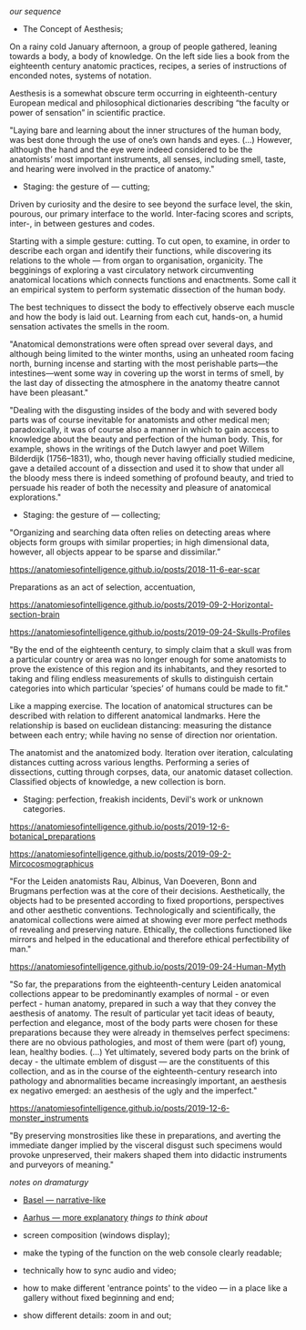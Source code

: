 

_our sequence_

* The Concept of Aesthesis;

On a rainy cold January afternoon, a group of people gathered, leaning towards a body, a body of knowledge. On the left side lies a book from the eighteenth century anatomic practices, recipes, a series of instructions of enconded notes, systems of notation. 

Aesthesis is a somewhat obscure term occurring in eighteenth-century European medical and philosophical dictionaries describing “the faculty or power of sensation” in scientific practice. 

"Laying bare and learning about the inner structures of the human body, was best done through the use of one’s own hands and eyes. (...) However, although the hand and the eye were indeed considered to be the anatomists’ most important instruments, all senses, including smell, taste, and hearing were involved in the practice of anatomy."


* Staging: the gesture of — cutting;

Driven by curiosity and the desire to see beyond the surface level, the skin, pourous, our primary interface to the world. Inter-facing scores and scripts, inter-, in between gestures and codes. 

Starting with a simple gesture: cutting. To cut open, to examine, in order to describe each organ and identify their functions, while discovering its relations to the whole — from organ to organisation, organicity. The begginings of exploring a vast circulatory network circumventing anatomical locations which connects functions and enactments. Some call it an empirical system to perform systematic dissection of the human body.

The best techniques to dissect the body to effectively observe each muscle and how the body is laid out. Learning from each cut, hands-on, a humid sensation activates the smells in the room.

"Anatomical demonstrations were often spread over several days, and although being limited to the winter months, using an unheated room facing north, burning incense and starting with the most perishable parts—the intestines—went some way in covering up the worst in terms of smell, by the last day of dissecting the atmosphere in the anatomy theatre cannot have been
pleasant."

"Dealing with the disgusting insides of the body and with severed body parts was of course inevitable for anatomists
and other medical men; paradoxically, it was of course also a manner in which to gain access to knowledge about the beauty and perfection of the human body. This, for example, shows in the writings of the Dutch lawyer and poet Willem Bilderdijk (1756–1831), who, though never having officially studied medicine, gave a detailed account of a dissection and used it to show that under all the bloody mess there is indeed something of profound beauty, and tried to persuade his reader of both the necessity and pleasure of anatomical explorations."

* Staging: the gesture of — collecting;

"Organizing and searching data often relies on detecting areas where objects form groups with similar properties; in high dimensional data, however, all objects appear to be sparse and dissimilar.”

https://anatomiesofintelligence.github.io/posts/2018-11-6-ear-scar

Preparations as an act of selection, accentuation, 

https://anatomiesofintelligence.github.io/posts/2019-09-2-Horizontal-section-brain

https://anatomiesofintelligence.github.io/posts/2019-09-24-Skulls-Profiles

"By the end of the eighteenth century, to simply claim that a skull was from a particular country or area was no longer enough for some anatomists to prove the existence of this region and its inhabitants, and they resorted to taking and filing endless measurements of skulls to distinguish certain categories into which particular ‘species’ of humans could be made to fit." 

Like a mapping exercise. The location of anatomical structures can be described with relation to different anatomical landmarks. Here the relationship is based on euclidean distancing: measuring the distance between each entry; while having no sense of direction nor orientation.

The anatomist and the anatomized body. Iteration over iteration, calculating distances cutting across various lengths. Performing a series of dissections, cutting through corpses, data, our anatomic dataset collection. Classified objects of knowledge, a new collection is born.

* Staging: perfection, freakish incidents, Devil's work or unknown categories. 

https://anatomiesofintelligence.github.io/posts/2019-12-6-botanical_preparations

https://anatomiesofintelligence.github.io/posts/2019-09-2-Mircocosmographicus

"For the Leiden anatomists Rau, Albinus, Van Doeveren, Bonn and Brugmans perfection was at the core of their decisions. Aesthetically, the objects had to be presented according to fixed proportions, perspectives and other aesthetic conventions. Technologically and scientifically, the anatomical collections were aimed at showing ever more perfect methods of revealing and preserving nature. Ethically, the collections functioned like mirrors and helped in the educational and therefore ethical perfectibility of man."

https://anatomiesofintelligence.github.io/posts/2019-09-24-Human-Myth

"So far, the preparations from the eighteenth-century Leiden anatomical collections appear to be predominantly examples of normal - or even perfect - human anatomy, prepared in such a way that they convey the aesthesis of anatomy. The result of particular yet tacit ideas of beauty, perfection and elegance, most of the body parts were chosen for these preparations because they were already in themselves perfect specimens: there are no obvious pathologies, and most of them were (part of) young, lean, healthy bodies. (…) Yet ultimately, severed body parts on the brink of decay - the ultimate emblem of disgust — are the constituents of this collection, and as in the course of the eighteenth-century research into pathology and abnormalities became increasingly important, an aesthesis ex negativo emerged: an aesthesis of the ugly and the imperfect."

https://anatomiesofintelligence.github.io/posts/2019-12-6-monster_instruments

"By preserving monstrosities like these in preparations, and averting the immediate danger implied by the visceral disgust such specimens would provoke unpreserved, their makers shaped them into didactic instruments and purveyors of meaning."




_notes on dramaturgy_

* [Basel —  narrative-like](https://github.com/anatomiesofintelligence/anatomiesofintelligence.github.io/blob/master/narration.md)
* [Aarhus — more explanatory](https://github.com/anatomiesofintelligence/anatomiesofintelligence.github.io/blob/master/lecture_preformance.md)
_things to think about_

* screen composition (windows display);
* make the typing of the function on the web console clearly readable;
* technically how to sync audio and video;
* how to make different 'entrance points' to the video — in a place like a gallery without fixed beginning and end;
* show different details: zoom in and out;
